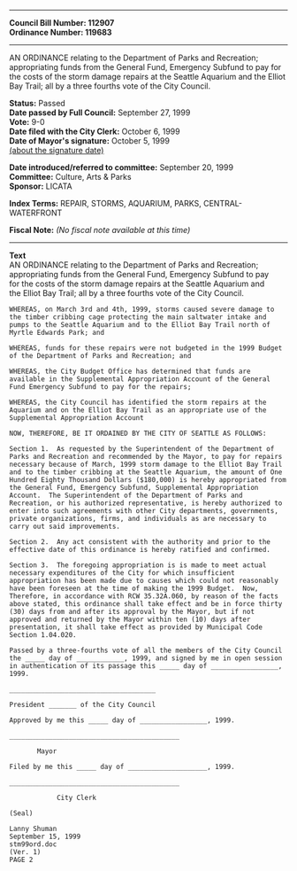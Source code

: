 * * * * *  
  
**Council Bill Number: [](#h0)[](#h2)112907**   
**Ordinance Number: 119683**  
  
* * * * *  
  
AN ORDINANCE relating to the Department of Parks and Recreation; appropriating funds from the General Fund, Emergency Subfund to pay for the costs of the storm damage repairs at the Seattle Aquarium and the Elliot Bay Trail; all by a three fourths vote of the City Council.  
  
**Status:** Passed   
**Date passed by Full Council:** September 27, 1999   
**Vote:** 9-0   
**Date filed with the City Clerk:** October 6, 1999   
**Date of Mayor's signature:** October 5, 1999   
[(about the signature date)](/~public/approvaldate.htm)   
  
  
**Date introduced/referred to committee:** September 20, 1999   
**Committee:** Culture, Arts & Parks   
**Sponsor:** LICATA   
  
**Index Terms:** REPAIR, STORMS, AQUARIUM, PARKS, CENTRAL-WATERFRONT  
  
**Fiscal Note:** *(No fiscal note available at this time)*  
  
* * * * *  
  
**Text**  
    AN ORDINANCE relating to the Department of Parks and Recreation;  
    appropriating funds from the General Fund, Emergency Subfund to pay  
    for the costs of the storm damage repairs at the Seattle Aquarium and  
    the Elliot Bay Trail; all by a three fourths vote of the City Council.  
  
    WHEREAS, on March 3rd and 4th, 1999, storms caused severe damage to  
    the timber cribbing cage protecting the main saltwater intake and  
    pumps to the Seattle Aquarium and to the Elliot Bay Trail north of  
    Myrtle Edwards Park; and  
  
    WHEREAS, funds for these repairs were not budgeted in the 1999 Budget  
    of the Department of Parks and Recreation; and  
  
    WHEREAS, the City Budget Office has determined that funds are  
    available in the Supplemental Appropriation Account of the General  
    Fund Emergency Subfund to pay for the repairs;  
  
    WHEREAS, the City Council has identified the storm repairs at the  
    Aquarium and on the Elliot Bay Trail as an appropriate use of the  
    Supplemental Appropriation Account  
  
    NOW, THEREFORE, BE IT ORDAINED BY THE CITY OF SEATTLE AS FOLLOWS:  
  
    Section 1.  As requested by the Superintendent of the Department of  
    Parks and Recreation and recommended by the Mayor, to pay for repairs  
    necessary because of March, 1999 storm damage to the Elliot Bay Trail  
    and to the timber cribbing at the Seattle Aquarium, the amount of One  
    Hundred Eighty Thousand Dollars ($180,000) is hereby appropriated from  
    the General Fund, Emergency Subfund, Supplemental Appropriation  
    Account.  The Superintendent of the Department of Parks and  
    Recreation, or his authorized representative, is hereby authorized to  
    enter into such agreements with other City departments, governments,  
    private organizations, firms, and individuals as are necessary to  
    carry out said improvements.  
  
    Section 2.  Any act consistent with the authority and prior to the  
    effective date of this ordinance is hereby ratified and confirmed.  
  
    Section 3.  The foregoing appropriation is is made to meet actual  
    necessary expenditures of the City for which insufficient  
    appropriation has been made due to causes which could not reasonably  
    have been foreseen at the time of making the 1999 Budget.  Now,  
    Therefore, in accordance with RCW 35.32A.060, by reason of the facts  
    above stated, this ordinance shall take effect and be in force thirty  
    (30) days from and after its approval by the Mayor, but if not  
    approved and returned by the Mayor within ten (10) days after  
    presentation, it shall take effect as provided by Municipal Code  
    Section 1.04.020.  
  
    Passed by a three-fourths vote of all the members of the City Council  
    the _____ day of ____________, 1999, and signed by me in open session  
    in authentication of its passage this _____ day of _________________,  
    1999.  
  
    _____________________________________  
  
    President _______ of the City Council  
  
    Approved by me this _____ day of _________________, 1999.  
  
    ___________________________________________  
  
           Mayor  
  
    Filed by me this _____ day of ____________________, 1999.  
  
    ___________________________________________  
  
                City Clerk  
  
    (Seal)  
  
    Lanny Shuman  
    September 15, 1999  
    stm99ord.doc  
    (Ver. 1)  
    PAGE 2  
